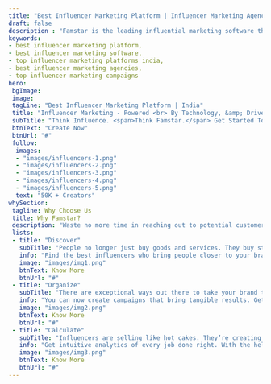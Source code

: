 ```yaml
---
title: "Best Influencer Marketing Platform | Influencer Marketing Agencies - Famstar"
draft: false
description : "Famstar is the leading influential marketing software that helps to identifies and works with influencers/bloggers as the best influencer marketing agencies to promote and distribute content on behalf of the brand."
keywords:
- best influencer marketing platform, 
- best influencer marketing software,
- top influencer marketing platforms india,
- best influencer marketing agencies,
- top influencer marketing campaigns
hero:
 bgImage: 
 image:
 tagLine: "Best Influencer Marketing Platform | India"
 title: "Influencer Marketing - Powered <br> By Technology, &amp; Driven <br> By Creativity"
 subTitle: "Think Influence. <span>Think Famstar.</span> Get Started Today"
 btnText: "Create Now"
 btnUrl: "#"
 follow: 
  images:
  - "images/influencers-1.png"
  - "images/influencers-2.png"
  - "images/influencers-3.png"
  - "images/influencers-4.png"
  - "images/influencers-5.png"
  text: "50K + Creators"
whySection:
 tagline: Why Choose Us
 title: Why Famstar?
 description: "Waste no more time in reaching out to potential customers. Connect directly with them through a network of influencers via Famstar."
 lists:
 - title: "Discover"
   subTitle: "People no longer just buy goods and services. They buy stories, experiences, and magic"
   info: "Find the best influencers who bring people closer to your brand. Explore our broad network of highly connected individuals and choose the ones you need. Influencer discovery helps you to find the perfect match by using filters and keywords based on your preferred criteria of selection, like age, location, city, category of influencer, and much more."
   image: "images/img1.png"
   btnText: Know More 
   btnUrl: "#"
 - title: "Organize"
   subTitle: "There are exceptional ways out there to take your brand to the next level. All you have to do is find people who can do it for you."
   info: "You can now create campaigns that bring tangible results. Get everything you need to manage influencer relationships, contact information, campaign bids, and data. Use our built-in automation feature to ensure favourable responses and better ROI."
   image: "images/img2.png"
   btnText: Know More 
   btnUrl: "#"
 - title: "Calculate"
   subTitle: "Influencers are selling like hot cakes. They’re creating huge returns for the brands, and they’re only set to keep growing."
   info: "Get intuitive analytics of every job done right. With the help of powerful systematic computational analysis, measure everything from reach, views, social value, and conversion to ROI. The platform uses multiple ways to measure the impact of your marketing efforts."
   image: "images/img3.png"
   btnText: Know More 
   btnUrl: "#"
---
```



